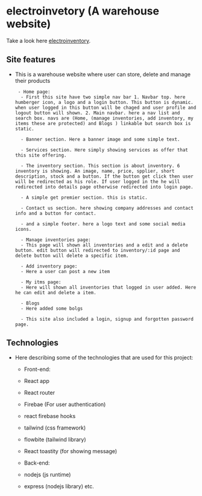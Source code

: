 # electroinvetory (A warehouse website)

Take a look here [electroinventory](https://github.com/facebook/create-react-app).

## Site features

- This is a warehouse website where user can store, delete and manage their products
        
       - Home page:
        - First this site have two simple nav bar 1. Navbar top. here humberger icon, a logo and a login button. This button is dynamic. when user logged in this button will be chaged and user profile and logout button will shown. 2. Main navbar. here a nav list and search box. navs are (Home, (manage inventories, add inventory, my items these are protected) and Blogs ) linkable but search box is static.
        
        - Banner section. Here a banner image and some simple text.

        - Services section. Here simply showing services as offer that this site offering. 

        - The inventory section. This section is about inventory. 6 inventory is showing. An image, name, price, spplier, short description, stock and a button. If the button get click then user will be redirected as his role. If user logged in the he will redirected into details page otherwise redirected into login page.

        - A simple get premier section. this is static.

        - Contact us section. here showing company addresses and contact info and a button for contact.

        - and a simple footer. here a logo text and some social media icons.

        - Manage inventories page: 
        - This page will shown all inventories and a edit and a delete button. edit button will redirected to inventory/:id page and delete button will delete a specific item.

        - Add inventory page: 
        - Here a user can post a new item

        - My itms page: 
        - Here will shown all inventories that logged in user added. Here he can edit and delete a item.

        - Blogs 
        - Here added some bolgs

        - This site also included a login, signup and forgotten password page.


## Technologies

  - Here describing some of the technologies that are used for this project:

    - Front-end:
    - React app
    - React router
    - Firebae (For user authentication)
    - react firebase hooks
    - tailwind (css framework)
    - flowbite (tailwind library)
    - React toastity (for showing message)

    - Back-end:
    - nodejs (js runtime)
    - express (nodejs library) etc.